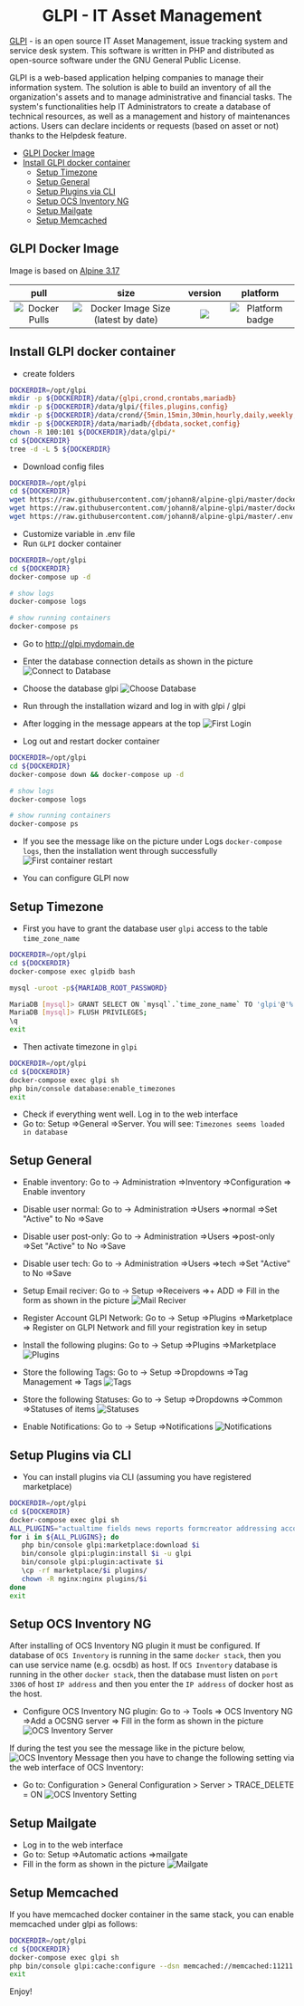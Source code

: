 <h1 align="center">GLPI - IT Asset Management</h1>

<p align='justify'>

<a href="https://glpi-project.org">GLPI</a> - is an open source IT Asset Management, issue tracking system and service desk system. This software is written in PHP and distributed as open-source software under the GNU General Public License.

GLPI is a web-based application helping companies to manage their information system. The solution is able to build an inventory of all the organization's assets and to manage administrative and financial tasks. The system's functionalities help IT Administrators to create a database of technical resources, as well as a management and history of maintenances actions. Users can declare incidents or requests (based on asset or not) thanks to the Helpdesk feature.
</p>

- [GLPI Docker Image](#glpi-docker-image)
- [Install GLPI docker container](#install-glpi-docker-container)
  - [Setup Timezone](#setup-timezone)
  - [Setup General](#setup-general)
  - [Setup Plugins via CLI](#setup-plugins-via-cli)
  - [Setup OCS Inventory NG](#setup-ocs-inventory-ng)
  - [Setup Mailgate](#setup-mailgate)
  - [Setup Memcached](#setup-memcached)

## GLPI Docker Image
Image is based on [Alpine 3.17](https://hub.docker.com/repository/docker/johann8/bacularis/general)

| pull | size | version | platform |
|:---------------------------------:|:----------------------------------:|:--------------------------------:|:--------------------------------:|
| ![Docker Pulls](https://img.shields.io/docker/pulls/johann8/alpine-glpi?style=flat-square) | ![Docker Image Size (latest by date)](https://img.shields.io/docker/image-size/johann8/alpine-glpi/latest) | [![](https://img.shields.io/docker/v/johann8/alpine-glpi?sort=date)](https://hub.docker.com/r/johann8/alpine-glpi/tags "Version badge") | ![](https://img.shields.io/badge/platform-amd64-blue "Platform badge") |

## Install GLPI docker container
- create folders

```bash
DOCKERDIR=/opt/glpi
mkdir -p ${DOCKERDIR}/data/{glpi,crond,crontabs,mariadb}
mkdir -p ${DOCKERDIR}/data/glpi/{files,plugins,config}
mkdir -p ${DOCKERDIR}/data/crond/{5min,15min,30min,hourly,daily,weekly,monthly}
mkdir -p ${DOCKERDIR}/data/mariadb/{dbdata,socket,config}
chown -R 100:101 ${DOCKERDIR}/data/glpi/*
cd ${DOCKERDIR}
tree -d -L 5 ${DOCKERDIR}
```

- Download config files
```bash
DOCKERDIR=/opt/glpi
cd ${DOCKERDIR}
wget https://raw.githubusercontent.com/johann8/alpine-glpi/master/docker-compose.yml
wget https://raw.githubusercontent.com/johann8/alpine-glpi/master/docker-compose.override.yml
wget https://raw.githubusercontent.com/johann8/alpine-glpi/master/.env
```
- Customize variable in .env file
- Run `GLPI` docker container
```bash
DOCKERDIR=/opt/glpi
cd ${DOCKERDIR}
docker-compose up -d

# show logs
docker-compose logs

# show running containers
docker-compose ps
```
- Go to http://glpi.mydomain.de
- Enter the database connection details as shown in the picture
![Connect to Database](https://raw.githubusercontent.com/johann8/alpine-glpi/master/docs/assets/screenshots/GLPI_Setup_01.PNG)
- Choose the database glpi
![Choose Database](https://raw.githubusercontent.com/johann8/alpine-glpi/master/docs/assets/screenshots/GLPI_Setup_02.PNG)

- Run through the installation wizard and log in with glpi / glpi
- After logging in the message appears at the top
![First Login](https://raw.githubusercontent.com/johann8/alpine-glpi/master/docs/assets/screenshots/GLPI_Setup_03.PNG)

- Log out and restart docker  container
```bash
DOCKERDIR=/opt/glpi
cd ${DOCKERDIR}
docker-compose down && docker-compose up -d

# show logs
docker-compose logs

# show running containers
docker-compose ps
```
- If you see the message like on the picture under Logs `docker-compose logs`, then the installation went through successfully
![First container restart ](https://raw.githubusercontent.com/johann8/alpine-glpi/master/docs/assets/screenshots/GLPI_Setup_04.PNG)

- You can configure GLPI now

## Setup Timezone
- First you have to grant the database user `glpi` access to the table `time_zone_name`
```bash
DOCKERDIR=/opt/glpi
cd ${DOCKERDIR}
docker-compose exec glpidb bash

mysql -uroot -p${MARIADB_ROOT_PASSWORD}

MariaDB [mysql]> GRANT SELECT ON `mysql`.`time_zone_name` TO 'glpi'@'%';
MariaDB [mysql]> FLUSH PRIVILEGES;
\q
exit
```
- Then activate timezone in `glpi`
```bash
DOCKERDIR=/opt/glpi
cd ${DOCKERDIR}
docker-compose exec glpi sh
php bin/console database:enable_timezones
exit
```
- Check if everything went well. Log in to the web interface
- Go to: Setup =>General =>Server. You will see: `Timezones seems loaded in database`


## Setup General
- Enable inventory: Go to -> Administration =>Inventory =>Configuration => Enable inventory
- Disable user normal: Go to -> Administration =>Users =>normal =>Set "Active" to No =>Save
- Disable user post-only: Go to -> Administration =>Users =>post-only =>Set "Active" to No =>Save
- Disable user tech: Go to -> Administration =>Users =>tech =>Set "Active" to No =>Save
- Setup Email reciver: Go to -> Setup =>Receivers =>+ ADD => Fill in the form as shown in the picture
![Mail Reciver](https://raw.githubusercontent.com/johann8/alpine-glpi/master/docs/assets/screenshots/GLPI_Recivers_Mail_01.PNG)

- Register Account GLPI Network: Go to -> Setup =>Plugins =>Marketplace => Register on GLPI Network and fill your registration key in setup
- Install the following plugins: Go to -> Setup =>Plugins =>Marketplace
![Plugins](https://raw.githubusercontent.com/johann8/alpine-glpi/master/docs/assets/screenshots/GLPI_Plugins_01.PNG)

- Store the following Tags: Go to -> Setup =>Dropdowns =>Tag Management => Tags
![Tags](https://raw.githubusercontent.com/johann8/alpine-glpi/master/docs/assets/screenshots/GLPI_Tags_01.PNG)

- Store the following Statuses: Go to -> Setup =>Dropdowns =>Common =>Statuses of items
![Statuses](https://raw.githubusercontent.com/johann8/alpine-glpi/master/docs/assets/screenshots/GLPI_Status_of_Items_01.PNG)

- Enable Notifications: Go to -> Setup =>Notifications
![Notifications](https://raw.githubusercontent.com/johann8/alpine-glpi/master/docs/assets/screenshots/GLPI_Notifications_01.PNG)

## Setup Plugins via CLI
- You can install plugins via CLI (assuming you have registered marketplace)
```bash
DOCKERDIR=/opt/glpi
cd ${DOCKERDIR}
docker-compose exec glpi sh
ALL_PLUGINS="actualtime fields news reports formcreator addressing accounts mreporting moreticket genericobject ocsinventoryng pdf shellcommands tag timelineticket"
for i in ${ALL_PLUGINS}; do
   php bin/console glpi:marketplace:download $i
   bin/console glpi:plugin:install $i -u glpi
   bin/console glpi:plugin:activate $i
   \cp -rf marketplace/$i plugins/
   chown -R nginx:nginx plugins/$i
done
exit
```
## Setup OCS Inventory NG
After installing of OCS Inventory NG plugin it must be configured. If database of `OCS Inventory` is running in the same `docker stack`, then you can use service name (e.g. ocsdb) as host. If `OCS Inventory` database is running in the other `docker stack`, then the database must listen on `port 3306` of host `IP address` and then you enter the `IP address` of docker host as the host.
- Configure OCS Inventory NG plugin: Go to -> Tools => OCS Inventory NG =>Add a OCSNG server =>  Fill in the form as shown in the picture
![OCS Inventory Server](https://raw.githubusercontent.com/johann8/alpine-glpi/master/docs/assets/screenshots/GLPI_OCS_Inventory_01.PNG)

If during the test you see the message like in the picture below, 
![OCS Inventory Message](https://raw.githubusercontent.com/johann8/alpine-glpi/master/docs/assets/screenshots/GLPI_OCS_Inventory_02.PNG)
then you have to change the following setting via the web interface of OCS Inventory:

- Go to: Configuration > General Configuration > Server > TRACE_DELETE = ON
![OCS Inventory Setting](https://raw.githubusercontent.com/johann8/alpine-glpi/master/docs/assets/screenshots/GLPI_OCS_Inventory_03.PNG)

## Setup Mailgate
- Log in to the web interface
- Go to: Setup =>Automatic actions =>mailgate
- Fill in the form as shown in the picture
![Mailgate](https://raw.githubusercontent.com/johann8/alpine-glpi/master/docs/assets/screenshots/GLPI_Mailgate_01.PNG)

## Setup Memcached
If you have memcached docker container in the same stack, you can enable memcached under glpi as follows:
```bash
DOCKERDIR=/opt/glpi
cd ${DOCKERDIR}
docker-compose exec glpi sh
php bin/console glpi:cache:configure --dsn memcached://memcached:11211
exit
```
Enjoy!
